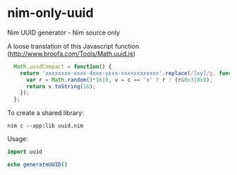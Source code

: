 # nim-only-uuid
Nim UUID generator - Nim source only

A loose translation of this Javascript function (http://www.broofa.com/Tools/Math.uuid.js)

```Javascript
  Math.uuidCompact = function() {
    return 'xxxxxxxx-xxxx-4xxx-yxxx-xxxxxxxxxxxx'.replace(/[xy]/g, function(c) {
      var r = Math.random()*16|0, v = c == 'x' ? r : (r&0x3|0x8);
      return v.toString(16);
    });
  };
```

To create a shared library:
```
nim c --app:lib uuid.nim
```

Usage:
```Nim
import uuid

echo generateUUID()
```



